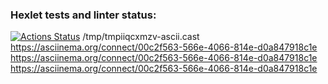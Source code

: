 ### Hexlet tests and linter status:
[![Actions Status](https://github.com/Scout89547/java-project-lvl1/workflows/hexlet-check/badge.svg)](https://github.com/Scout89547/java-project-lvl1/actions)
/tmp/tmpiiqcxmzv-ascii.cast
https://asciinema.org/connect/00c2f563-566e-4066-814e-d0a847918c1e
https://asciinema.org/connect/00c2f563-566e-4066-814e-d0a847918c1e
https://asciinema.org/connect/00c2f563-566e-4066-814e-d0a847918c1e


